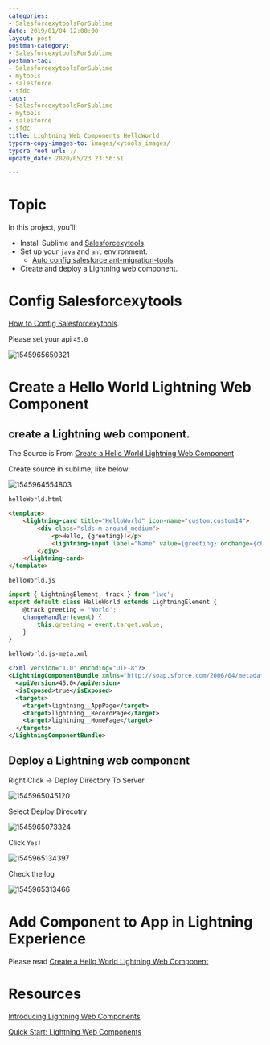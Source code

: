 ```yaml
---
categories:
- SalesforcexytoolsForSublime
date: 2019/01/04 12:00:00
layout: post
postman-category:
- SalesforcexytoolsForSublime
postman-tag:
- SalesforcexytoolsForSublime
- mytools
- salesforce
- sfdc
tags:
- SalesforcexytoolsForSublime
- mytools
- salesforce
- sfdc
title: Lightning Web Components HelloWorld
typora-copy-images-to: images/xytools_images/
typora-root-url: ./
update_date: 2020/05/23 23:56:51

---
```


# Topic

In this project, you’ll:

- Install Sublime and [Salesforcexytools](http://salesforcexytools.com/SalesforcexytoolsForSublime/SalesforceXytoolsForSublime-001-Install.html).
- Set up your `java` and `ant` environment.
  - [Auto config salesforce ant-migration-tools](http://salesforcexytools.com/SalesforcexytoolsForSublime/SalesforceXytoolsForSublime-007-Migration-Tool.html)
- Create and deploy a Lightning web component.

# Config Salesforcexytools
[How to Config Salesforcexytools](http://salesforcexytools.com/SalesforcexytoolsForSublime/SalesforceXytoolsForSublime-002-Config.html).

Please set your api `45.0`

![1545965650321](/blog/images/xytools_images/1545965650321.png)




# Create a Hello World Lightning Web Component

## create a Lightning web component.

The Source is From [Create a Hello World Lightning Web Component](https://trailhead.salesforce.com/ja/content/learn/projects/quick-start-lightning-web-components/create-a-hello-world-lightning-web-component)

Create source in sublime, like below:

![1545964554803](/blog/images/xytools_images/1545964554803.png)

`helloWorld.html`

```html
<template>
    <lightning-card title="HelloWorld" icon-name="custom:custom14">
        <div class="slds-m-around_medium">
            <p>Hello, {greeting}!</p>
            <lightning-input label="Name" value={greeting} onchange={changeHandler}></lightning-input>
        </div>
    </lightning-card>
</template>
```



`helloWorld.js`

```javascript
import { LightningElement, track } from 'lwc';
export default class HelloWorld extends LightningElement {
    @track greeting = 'World';
    changeHandler(event) {
        this.greeting = event.target.value;
    }
}
```

`helloWorld.js-meta.xml`

```xml
<?xml version="1.0" encoding="UTF-8"?>
<LightningComponentBundle xmlns="http://soap.sforce.com/2006/04/metadata" fqn="helloWorld">
  <apiVersion>45.0</apiVersion>
  <isExposed>true</isExposed>
  <targets>
    <target>lightning__AppPage</target>
    <target>lightning__RecordPage</target>
    <target>lightning__HomePage</target>
  </targets>
</LightningComponentBundle>
```



## Deploy a Lightning web component

Right Click -> Deploy Directory To Server

![1545965045120](/blog/images/xytools_images/1545965045120.png)

Select Deploy Direcotry

![1545965073324](/blog/images/xytools_images/1545965073324.png)

Click `Yes!`

![1545965134397](/blog/images/xytools_images/1545965134397.png)

Check the log 

![1545965313466](/blog/images/xytools_images/1545965313466.png)



# Add Component to App in Lightning Experience

Please read [Create a Hello World Lightning Web Component](https://trailhead.salesforce.com/ja/content/learn/projects/quick-start-lightning-web-components/create-a-hello-world-lightning-web-component)



# Resources

[Introducing Lightning Web Components](https://developer.salesforce.com/blogs/2018/12/introducing-lightning-web-components.html)


[Quick Start: Lightning Web Components](https://trailhead.salesforce.com/ja/content/learn/projects/quick-start-lightning-web-components)